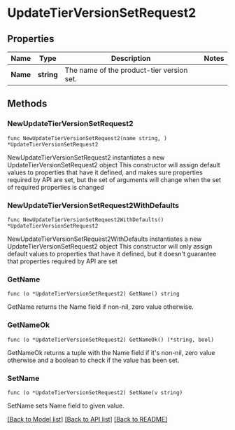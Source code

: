 # UpdateTierVersionSetRequest2

## Properties

Name | Type | Description | Notes
------------ | ------------- | ------------- | -------------
**Name** | **string** | The name of the product-tier version set. | 

## Methods

### NewUpdateTierVersionSetRequest2

`func NewUpdateTierVersionSetRequest2(name string, ) *UpdateTierVersionSetRequest2`

NewUpdateTierVersionSetRequest2 instantiates a new UpdateTierVersionSetRequest2 object
This constructor will assign default values to properties that have it defined,
and makes sure properties required by API are set, but the set of arguments
will change when the set of required properties is changed

### NewUpdateTierVersionSetRequest2WithDefaults

`func NewUpdateTierVersionSetRequest2WithDefaults() *UpdateTierVersionSetRequest2`

NewUpdateTierVersionSetRequest2WithDefaults instantiates a new UpdateTierVersionSetRequest2 object
This constructor will only assign default values to properties that have it defined,
but it doesn't guarantee that properties required by API are set

### GetName

`func (o *UpdateTierVersionSetRequest2) GetName() string`

GetName returns the Name field if non-nil, zero value otherwise.

### GetNameOk

`func (o *UpdateTierVersionSetRequest2) GetNameOk() (*string, bool)`

GetNameOk returns a tuple with the Name field if it's non-nil, zero value otherwise
and a boolean to check if the value has been set.

### SetName

`func (o *UpdateTierVersionSetRequest2) SetName(v string)`

SetName sets Name field to given value.



[[Back to Model list]](../README.md#documentation-for-models) [[Back to API list]](../README.md#documentation-for-api-endpoints) [[Back to README]](../README.md)



